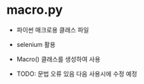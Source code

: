 # macro.py

- 파이썬 매크로용 클래스 파일
- selenium 활용
- Macro() 클래스를 생성하여 사용


- TODO: 문법 오류 있음 다음 사용시에 수정 예정
